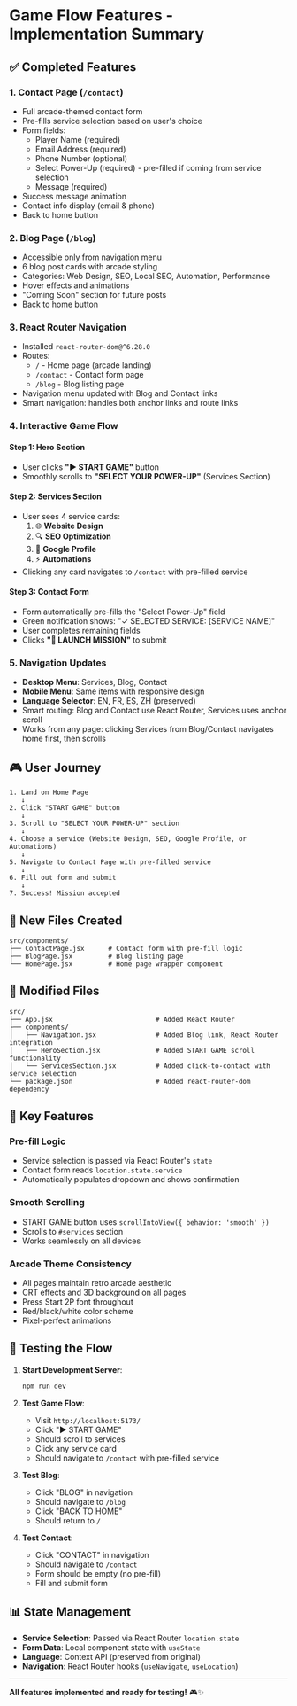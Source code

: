 # Game Flow Features - Implementation Summary

## ✅ Completed Features

### 1. **Contact Page** (`/contact`)
- Full arcade-themed contact form
- Pre-fills service selection based on user's choice
- Form fields:
  - Player Name (required)
  - Email Address (required)
  - Phone Number (optional)
  - Select Power-Up (required) - pre-filled if coming from service selection
  - Message (required)
- Success message animation
- Contact info display (email & phone)
- Back to home button

### 2. **Blog Page** (`/blog`)
- Accessible only from navigation menu
- 6 blog post cards with arcade styling
- Categories: Web Design, SEO, Local SEO, Automation, Performance
- Hover effects and animations
- "Coming Soon" section for future posts
- Back to home button

### 3. **React Router Navigation**
- Installed `react-router-dom@^6.28.0`
- Routes:
  - `/` - Home page (arcade landing)
  - `/contact` - Contact form page
  - `/blog` - Blog listing page
- Navigation menu updated with Blog and Contact links
- Smart navigation: handles both anchor links and route links

### 4. **Interactive Game Flow**

#### Step 1: Hero Section
- User clicks **"▶ START GAME"** button
- Smoothly scrolls to **"SELECT YOUR POWER-UP"** (Services Section)

#### Step 2: Services Section
- User sees 4 service cards:
  1. 🌐 **Website Design**
  2. 🔍 **SEO Optimization**
  3. 📍 **Google Profile**
  4. ⚡ **Automations**
- Clicking any card navigates to `/contact` with pre-filled service

#### Step 3: Contact Form
- Form automatically pre-fills the "Select Power-Up" field
- Green notification shows: "✓ SELECTED SERVICE: [SERVICE NAME]"
- User completes remaining fields
- Clicks **"🚀 LAUNCH MISSION"** to submit

### 5. **Navigation Updates**
- **Desktop Menu**: Services, Blog, Contact
- **Mobile Menu**: Same items with responsive design
- **Language Selector**: EN, FR, ES, ZH (preserved)
- Smart routing: Blog and Contact use React Router, Services uses anchor scroll
- Works from any page: clicking Services from Blog/Contact navigates home first, then scrolls

## 🎮 User Journey

```
1. Land on Home Page
   ↓
2. Click "START GAME" button
   ↓
3. Scroll to "SELECT YOUR POWER-UP" section
   ↓
4. Choose a service (Website Design, SEO, Google Profile, or Automations)
   ↓
5. Navigate to Contact Page with pre-filled service
   ↓
6. Fill out form and submit
   ↓
7. Success! Mission accepted
```

## 📁 New Files Created

```
src/components/
├── ContactPage.jsx      # Contact form with pre-fill logic
├── BlogPage.jsx         # Blog listing page
└── HomePage.jsx         # Home page wrapper component
```

## 🔧 Modified Files

```
src/
├── App.jsx                          # Added React Router
├── components/
│   ├── Navigation.jsx               # Added Blog link, React Router integration
│   ├── HeroSection.jsx              # Added START GAME scroll functionality
│   └── ServicesSection.jsx          # Added click-to-contact with service selection
└── package.json                     # Added react-router-dom dependency
```

## 🎯 Key Features

### Pre-fill Logic
- Service selection is passed via React Router's `state`
- Contact form reads `location.state.service`
- Automatically populates dropdown and shows confirmation

### Smooth Scrolling
- START GAME button uses `scrollIntoView({ behavior: 'smooth' })`
- Scrolls to `#services` section
- Works seamlessly on all devices

### Arcade Theme Consistency
- All pages maintain retro arcade aesthetic
- CRT effects and 3D background on all pages
- Press Start 2P font throughout
- Red/black/white color scheme
- Pixel-perfect animations

## 🚀 Testing the Flow

1. **Start Development Server**:
   ```bash
   npm run dev
   ```

2. **Test Game Flow**:
   - Visit `http://localhost:5173/`
   - Click "▶ START GAME"
   - Should scroll to services
   - Click any service card
   - Should navigate to `/contact` with pre-filled service

3. **Test Blog**:
   - Click "BLOG" in navigation
   - Should navigate to `/blog`
   - Click "BACK TO HOME"
   - Should return to `/`

4. **Test Contact**:
   - Click "CONTACT" in navigation
   - Should navigate to `/contact`
   - Form should be empty (no pre-fill)
   - Fill and submit form

## 📊 State Management

- **Service Selection**: Passed via React Router `location.state`
- **Form Data**: Local component state with `useState`
- **Language**: Context API (preserved from original)
- **Navigation**: React Router hooks (`useNavigate`, `useLocation`)

---

**All features implemented and ready for testing!** 🎮✨

